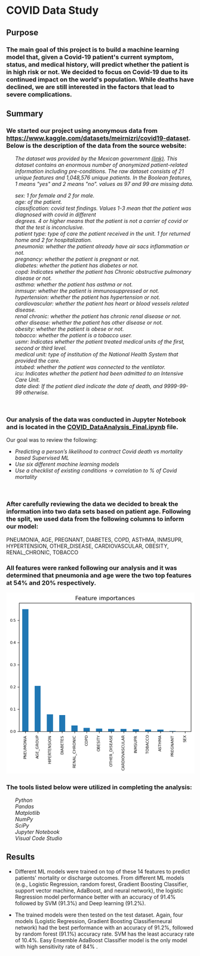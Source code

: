 # COVID Data Study

## Purpose

### The main goal of this project is to build a machine learning model that, given a Covid-19 patient's current symptom, status, and medical history, will predict whether the patient is in high risk or not. We decided to focus on Covid-19 due to its continued impact on the world's population. While deaths have declined, we are still interested in the factors that lead to severe complications.

## Summary

### We started our project using anonymous data from <https://www.kaggle.com/datasets/meirnizri/covid19-dataset>. Below is the description of the data from the source website:<br>

<i> <ul>The dataset was provided by the Mexican government <a href="https://datos.gob.mx/busca/dataset/informacion-referente-a-casos-covid-19-en-mexico">(link)</a>. This dataset contains an enormous number of anonymized patient-related information including pre-conditions. The raw dataset consists of 21 unique features and 1,048,576 unique patients. In the Boolean features, 1 means "yes" and 2 means "no". values as 97 and 99 are missing data.

sex: 1 for female and 2 for male. <br> age: of the patient.<br> classification: covid test findings. Values 1-3 mean that the patient was diagnosed with covid in different<br> degrees. 4 or higher means that the patient is not a carrier of covid or that the test is inconclusive.<br> patient type: type of care the patient received in the unit. 1 for returned home and 2 for hospitalization.<br> pneumonia: whether the patient already have air sacs inflammation or not.<br> pregnancy: whether the patient is pregnant or not.<br> diabetes: whether the patient has diabetes or not.<br> copd: Indicates whether the patient has Chronic obstructive pulmonary disease or not.<br> asthma: whether the patient has asthma or not.<br> inmsupr: whether the patient is immunosuppressed or not.<br> hypertension: whether the patient has hypertension or not.<br> cardiovascular: whether the patient has heart or blood vessels related disease.<br> renal chronic: whether the patient has chronic renal disease or not.<br> other disease: whether the patient has other disease or not.<br> obesity: whether the patient is obese or not.<br> tobacco: whether the patient is a tobacco user.<br> usmr: Indicates whether the patient treated medical units of the first, second or third level.<br> medical unit: type of institution of the National Health System that provided the care.<br> intubed: whether the patient was connected to the ventilator.<br> icu: Indicates whether the patient had been admitted to an Intensive Care Unit.<br> date died: If the patient died indicate the date of death, and 9999-99-99 otherwise.</i></ul><br>

### Our analysis of the data was conducted in Jupyter Notebook and is located in the <a href="https://github.com/rvroomiii/group_hub/blob/main/data_analysis/COVID_dataAnalysis_final.ipynb">COVID_DataAnalysis_Final.ipynb</a> file.<br>
Our goal was to review the following:<br>
<ul><li><i>Predicting a person’s likelihood to contract Covid death vs mortality based Supervised ML<br>
<li>Use six different machine learning models<br>
<li>Use a checklist of existing conditions -> correlation to % of Covid mortality</i></li></ul><br>


### After carefully reviewing the data we decided to break the information into two data sets based on patient age. Following the split, we used data from the following columns to inform our model:

PNEUMONIA, AGE, PREGNANT, DIABETES, COPD, ASTHMA, INMSUPR, HYPERTENSION, OTHER_DISEASE, CARDIOVASCULAR, OBESITY, RENAL_CHRONIC, TOBACCO

### All features were ranked following our analysis and it was determined that pneumonia and age were the two top features at 54% and 20% respectively.

![](images/top_features.png) <br>
### The tools listed below were utilized in completing the analysis:<br>
<ul><i>
Python <br>
Pandas<br>
Matplotlib<br>
NumPy<br>
SciPy<br>
Jupyter Notebook<br>
Visual Code Studio</ul></i>


## Results

-   Different ML models were trained on top of these 14 features to predict patients' mortality or discharge outcomes. From different ML models (e.g., Logistic Regression, random forest, Gradient Boosting Classifier, support vector machine, AdaBoost, and neural network), the logistic Regression model performance better with an accuracy of 91.4% followed by SVM (91.3%) and Deep learning (91.2%).

-   The trained models were then tested on the test dataset. Again, four models (Logistic Regression, Gradient Boosting Classifierneural network) had the best performance with an accuracy of 91.2%, followed by random forest (91.1%) accuracy rate. SVM has the least accuracy rate of 10.4%. Easy Ensemble AdaBoost Classifier model is the only model with high sensitivity rate of 84% .
